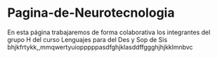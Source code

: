 # Pagina-de-Neurotecnologia
En esta página trabajaremos de forma colaborativa los integrantes del grupo H del curso Lenguajes para del Des y Sop de Sis
bhjkfrtykk,,mmqwertyuiopppppasdfghjklasddffggghjhjkklmnbvc